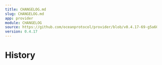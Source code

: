 ```yaml
---
title: CHANGELOG.md
slug: CHANGELOG.md
app: provider
module: CHANGELOG
source: https://github.com/oceanprotocol/provider/blob/v0.4.17-69-g5a60369/CHANGELOG.md
version: 0.4.17
---
```

<!--
Copyright 2021 Ocean Protocol Foundation
SPDX-License-Identifier: Apache-2.0
-->
History
=======
